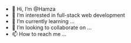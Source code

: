 - 👋 Hi, I’m @Hamza
- 👀 I’m interested in full-stack web development
- 🌱 I’m currently learning ...
- 💞️ I’m looking to collaborate on ...
- 📫 How to reach me ...

<!---
hazkassb/hazkassb is a ✨ special ✨ repository because its `README.md` (this file) appears on your GitHub profile.
You can click the Preview link to take a look at your changes.
--->
